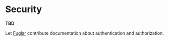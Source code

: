 # Security

**TBD**

Let [Fuglar](https://www.fuglar.com/) contribute documentation
about authentication and authorization.
